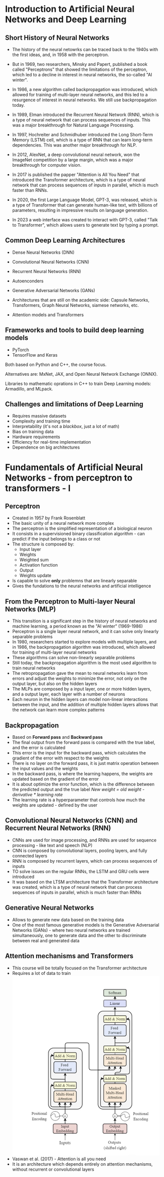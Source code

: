 # Introduction to Artificial Neural Networks and Deep Learning

## Short History of Neural Networks

- The history of the neural netowrks can be traced back to the 1940s with the first ideas, and, in 1958 with the perceptron.

- But in 1969, two researchers, Minsky and Papert, published a book called "Perceptrons" that showed the limitations of the perceptron, which led to a decline in interest in neural networks, the so-called "AI winter".

- In 1986, a new algorithm called backpropagation was introduced, which allowed for training of multi-layer neural networks, and this led to a resurgence of interest in neural networks. We still use backpropagation today.

- In 1989, Elman introduced the Recurrent Neural Network (RNN), which is a type of neural network that can process sequences of inputs. This was a major breakthrough for Natural Language Processing.

- In 1997, Hochreiter and Schmidhuber introduced the Long Short-Term Memory (LSTM) cell, which is a type of RNN that can learn long-term dependencies. This was another major breakthrough for NLP.

- In 2012, AlexNet, a deep convolutional neural network, won the ImageNet competition by a large margin, which was a major breakthrough for computer vision.

- In 2017 is published the papper "Attention is All You Need" that introduced the Transformer architecture, which is a type of neural network that can process sequences of inputs in parallel, which is much faster than RNNs.

- In 2020, the first Large Language Model, GPT-3, was released, which is a type of Transformer that can generate human-like text, with billions of parameters, resulting in impressive results on language generation.

- In 2023 a web interface was created to interact with GPT-3, called "Talk to Transformer", which allows users to generate text by typing a prompt.

## Common Deep Learning Architectures

- Dense Neural Networks (DNN)

- Convolutional Neural Networks (CNN)

- Recurrent Neural Networks (RNN)

- Autoenconders

- Generative Adversarial Networks (GANs)

- Architectures that are still on the academic side: Capsule Networks, Transformers, Graph Neural Networks, siamese networks, etc.

- Attention models and Transformers

## Frameworks and tools to build deep learning models

- PyTorch
- TensorFlow and Keras

Both based on Python and C++, the course focus.

Alternatives are: MxNet, JAX, and Open Neural Network Exchange (ONNX).

Libraries to mathematic oprations in C++ to train Deep Learning models: Armadillo, and MLpack.

## Challenges and limitations of Deep Learning

- Requires massive datasets
- Complexity and training time
- Interpretability (it's not a _blackbox_, just a lot of math)
- Bias on training data
- Hardware requirements
- Efficiency for real-time implementation
- Dependence on big architectures

# Fundamentals of Artificial Neural Networks - from perceptron to transformers - I

## Perceptron

- Created in 1957 by Frank Rosenblatt
- The basic unity of a neural network more complex
- The perceptron is the simplified representation of a biological neuron
- It consists in a supervisioned binary classification algorithm - can predict if the input belongs to a class or not
- The structure is composed by:
  - Input layer
  - Weights
  - Weighted sum
  - Activation function
  - Output
  - Weights update
- Is capable to solve **only** problemns that are linearly separable
- Gives the fundations to the neural networks and artificial intelligence

## From the Perceptron to Multi-layer Neural Networks (MLP)

- This transition is a significant step in the history of neural networks and machine learning, a period known as the "AI winter" (1969-1986)
- Perceptron is a single layer neural network, and it can solve only linearly separable problems
- In 1980, researchers started to explore models with multiple layers, and in 1986, the backpropagation algorithm was introduced, which allowed for training of multi-layer neural networks
- These algorithms can solve non-linearly separable problems
- Still today, the backpropagation algorithm is the most used algorithm to train neural networks
- The retropropagation gave the mean to neural networks learn from errors and adjust the weights to minimize the error, not only on the output layer, but also on the hidden layers
- The MLPs are composed by a input layer, one or more hidden layers, and a output layer, each layer with a number of neurons
- Each neuron in the hidden layers can model non-linear interactions between the input, and the addition of multiple hidden layers allows that the network can learn more complex patterns

## Backpropagation

- Based on **Forward pass** and **Backward pass**
- The final output from the forward pass is compared with the true label, and the error is calculated
- This error is the input for the backward pass, which calculates the gradient of the error with respect to the weights
- There is no layer on the forward pass, it is just matrix operation between the input values and the weights
- In the backward pass, is where the learning happens, the weights are updated based on the gradient of the error
- It is about optimize the error function, which is the difference between the predicted output and the true label
  _New weight = old weight - derivative \* learning rate_
- The learning rate is a hyperparameter that controls how much the weights are updated - defined by the user

## Convolutional Neural Networks (CNN) and Recurrent Neural Networks (RNN)

- CNNs are used for image processing, and RNNs are used for sequence processing - like text and speech (NLP)
- CNN is composed by convolutional layers, pooling layers, and fully connected layers
- RNN is composed by recurrent layers, which can process sequences of inputs
- TO solve issues on the regular RNNs, the LSTM and GRU cells were introduced
- It was based on the LTSM architecture that the Transformer architecture was created, which is a type of neural network that can process sequences of inputs in parallel, which is much faster than RNNs

## Generative Neural Networks

- Allows to generate new data based on the training data
- One of the most famous generative models is the Generative Adversarial Networks (GANs) - where two neural networks are trained simultaneously, one to generate data and the other to discriminate between real and generated data

## Attention mechanisms and Transformers

- This course will be totally focused on the Transformer architecture
- Requires a lot of data to train
  ![transformer architecture](images/image.png)
- Vaswan et al. (2017) - Attention is all you need
- It is an architecture which depends entirely on attention mechanisms, without recurrent or convolutional layers
